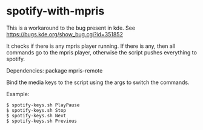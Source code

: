 # spotify-with-mpris

This is a workaround to the bug present in kde. See https://bugs.kde.org/show_bug.cgi?id=351852

It checks if there is any mpris player running.
If there is any, then all commands go to the mpris player, otherwise the script pushes everything to spotify.

Dependencies: package mpris-remote

Bind the media keys to the script using the args to switch the commands.

Example:

    $ spotify-keys.sh PlayPause
    $ spotify-keys.sh Stop
    $ spotify-keys.sh Next
    $ spotify-keys.sh Previous
